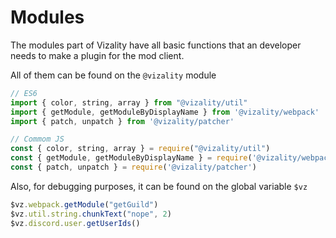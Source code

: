 # Modules

The modules part of Vizality have all basic functions that an developer needs to make a plugin for the mod client.

All of them can be found on the `@vizality` module

```js
// ES6
import { color, string, array } from "@vizality/util"
import { getModule, getModuleByDisplayName } from '@vizality/webpack'
import { patch, unpatch } from '@vizality/patcher'

// Commom JS
const { color, string, array } = require("@vizality/util")
const { getModule, getModuleByDisplayName } = require('@vizality/webpack')
const { patch, unpatch } = require('@vizality/patcher')
```

Also, for debugging purposes, it can be found on the global variable `$vz`

```js
$vz.webpack.getModule("getGuild")
$vz.util.string.chunkText("nope", 2)
$vz.discord.user.getUserIds()
```

